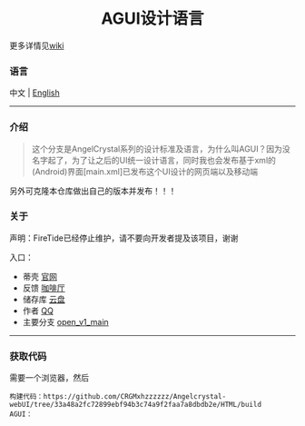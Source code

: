 <h1 align="center">AGUI设计语言</h1>

更多详情见[wiki](https://github.com/CRGMxhzzzzzz/Angelcrystal-webUI/wiki)

### 语言

中文 | [English](./README.en.md)

----

### 介绍

>这个分支是AngelCrystal系列的设计标准及语言，为什么叫AGUI？因为没名字起了，为了让之后的UI统一设计语言，同时我也会发布基于xml的(Android)界面[main.xml]已发布这个UI设计的网页端以及移动端

另外可克隆本仓库做出自己的版本并发布！！！

### 关于

声明：FireTide已经停止维护，请不要向开发者提及该项目，谢谢

入口：

* 蒂壳 [官网](https://angelcrystal-code.mysxl.cn)
* 反馈 [咖啡厅](https://pd.qq.com/s/a6g5xr5bg?b=5)
* 储存库 [云盘](https://www.123865.com/s/YNr5Vv-nMebd)
* 作者 [QQ](https://qm.qq.com/q/lXDyWCMaOs)
* 主要分支 [open_v1_main](https://github.com/CRGMxhzzzzzz/Angelcrystal-webUI/)

----

### 获取代码

需要一个浏览器，然后

    构建代码：https://github.com/CRGMxhzzzzzz/Angelcrystal-webUI/tree/33a48a2fc72899ebf94b3c74a9f2faa7a8dbdb2e/HTML/build
    AGUI：
